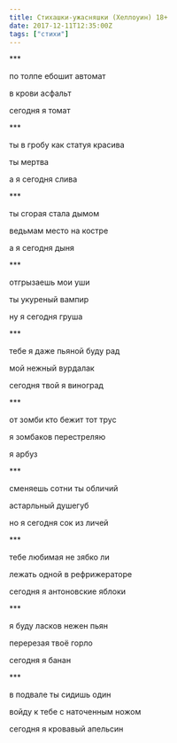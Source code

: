 ```yaml
---
title: Стихашки-ужасняшки (Хеллоуин) 18+
date: 2017-12-11T12:35:00Z
tags: ["стихи"]
---
```


\*\*\*  

по толпе ебошит автомат  

в крови асфальт  

сегодня я томат  



\*\*\*  

ты в гробу как статуя красива  

ты мертва  

а я сегодня слива  



\*\*\*  

ты сгорая стала дымом  

ведьмам место на костре  

а я сегодня дыня  



\*\*\*  

отгрызаешь мои уши  

ты укуреный вампир  

ну я сегодня груша  



\*\*\*  

тебе я даже пьяной буду рад  

мой нежный вурдалак  

сегодня твой я виноград  



\*\*\*  

от зомби кто бежит тот трус  

я зомбаков перестреляю  

я арбуз  



\*\*\*  

сменяешь сотни ты обличий  

астарльный душегуб  

но я сегодня сок из личей  



\*\*\*  

тебе любимая не зябко ли  

лежать одной в рефрижераторе  

сегодня я антоновские яблоки  



\*\*\*  

я буду ласков нежен пьян  

перерезая твоё горло  

сегодня я банан  



\*\*\*  

в подвале ты сидишь один  

войду к тебе с наточенным ножом  

сегодня я кровавый апельсин  
